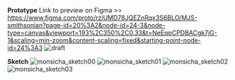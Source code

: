 **Prototype**
Link to preview on Figma >> https://www.figma.com/proto/rziUMD78JQEZnRqx3S6BLO/MJS-smithsonian?page-id=20%3A2&node-id=24-3&node-type=canvas&viewport=193%2C350%2C0.33&t=NeEqpCPDBACgk7jG-1&scaling=min-zoom&content-scaling=fixed&starting-point-node-id=24%3A3
![draft](https://github.com/user-attachments/assets/43e5ab0c-2075-480d-bb3c-6e80d329c158)

**Sketch**
![monsicha_sketch00](https://github.com/user-attachments/assets/b3b9a981-700f-4491-8987-03f6a5ed2bf5)
![monsicha_sketch01](https://github.com/user-attachments/assets/004b9386-bfed-4933-a9e3-7d2f71f25394)
![monsicha_sketch02](https://github.com/user-attachments/assets/4fb00167-82c1-4d6e-b2f2-67d0d4ad76fb)
![monsicha_sketch03](https://github.com/user-attachments/assets/c1e7e39f-a87f-4669-89ed-230381a556f7)




